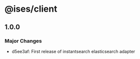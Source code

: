 # @ises/client

## 1.0.0

### Major Changes

- d5ee3af: First release of instantsearch elasticsearch adapter
